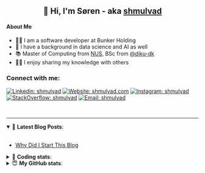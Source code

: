 <h2 align="center">
	👋 Hi, I'm Søren - aka <a href="https://shmulvad.com">shmulvad</a>
</h2>

#### About Me
- 👨‍💻 I am a software developer at Bunker Holding
- 🤖 I have a background in data science and AI as well
- 📚 Master of Computing from [NUS], BSc from [@diku-dk]
- 👨‍🏫 I enjoy sharing my knowledge with others

### Connect with me:

[![Linkedin: shmulvad](https://img.shields.io/badge/shmulvad-blue?style=flat&logo=Linkedin&logoColor=white)][linkedin]
[![Website: shmulvad.com](https://img.shields.io/badge/shmulvad.com-47CCCC?&style=flat&logo=Google-Chrome&logoColor=white)][website]
[![Instagram: shmulvad](https://img.shields.io/badge/-@shmulvad-purple?style=flat&logo=Instagram&logoColor=white)][instagram]
[![StackOverflow: shmulvad](https://img.shields.io/badge/shmulvad-FE7A16?style=flat&logo=stack-overflow&logoColor=white)][stackOverflow]
[![Email: shmulvad](https://img.shields.io/badge/shmulvad-D14836?style=flat&logo=gmail&logoColor=white)][mail]

<br />

---

<details open>
 <summary>📕 <b>Latest Blog Posts</b>: </summary>

<br>

<!-- BLOG-POST-LIST:START -->
- [Why Did I Start This Blog](https://shmulvad.com/blog/why-did-start-this-blog)
<!-- BLOG-POST-LIST:END -->

</details>

<!-- --- -->

<details>
 <summary>🤖 <b>Coding stats</b>: </summary>

<br>

NOTE: Doesn't track coding at work.

<!--START_SECTION:waka-->
![Code Time](http://img.shields.io/badge/Code%20Time-3%2C134%20hrs%2012%20mins-blue)

**I'm an Early 🐤** 

```text
🌞 Morning                2253 commits        ██████░░░░░░░░░░░░░░░░░░░   24.32 % 
🌆 Daytime                3307 commits        █████████░░░░░░░░░░░░░░░░   35.69 % 
🌃 Evening                2635 commits        ███████░░░░░░░░░░░░░░░░░░   28.44 % 
🌙 Night                  1070 commits        ███░░░░░░░░░░░░░░░░░░░░░░   11.55 % 
```


📊 **This Week I Spent My Time On** 

```text
💬 Programming Languages: 
Other                    16 mins             ██████████░░░░░░░░░░░░░░░   39.18 % 
Python                   15 mins             █████████░░░░░░░░░░░░░░░░   35.46 % 
Gettext Catalog          7 mins              ████░░░░░░░░░░░░░░░░░░░░░   16.86 % 
YAML                     1 min               █░░░░░░░░░░░░░░░░░░░░░░░░   03.95 % 
Bash                     1 min               █░░░░░░░░░░░░░░░░░░░░░░░░   03.12 % 

🔥 Editors: 
VS Code                  25 mins             ███████████████░░░░░░░░░░   60.82 % 
Zsh                      16 mins             ██████████░░░░░░░░░░░░░░░   39.18 % 

🐱‍💻 Projects: 
km24-core                42 mins             █████████████████████████   100.00 % 
```


 Last Updated on 07/10/2025 18:52:26 UTC
<!--END_SECTION:waka-->

</details>

<!-- --- -->

<details>
 <summary>😇 <b>My GitHub stats</b>: </summary>

<br>

<img align="left" alt="shmulvad's Github Stats" src="https://github-readme-stats.vercel.app/api?username=shmulvad&show_icons=true&hide_border=true" />

</details>



[website]: https://shmulvad.com
[linkedin]: https://linkedin.com/in/shmulvad
[instagram]: https://instagram.com/shmulvad
[stackOverflow]: https://stackoverflow.com/users/9248793/shmulvad
[mail]: mailto:shmulvad@gmail.com
[@diku-dk]: https://github.com/diku-dk
[github]: https://github.com/shmulvad
[NUS]: https://www.nus.edu.sg

